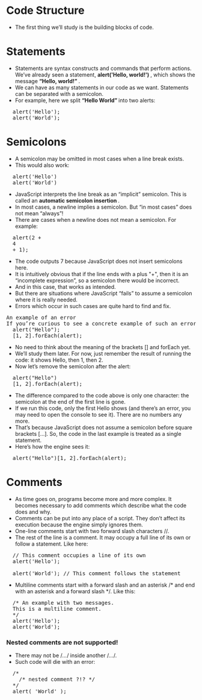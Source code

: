 # Code Structure
- The first thing we’ll study is the building blocks of code.
# Statements
- Statements are syntax constructs and commands that perform actions. We’ve already seen a statement, <strong> alert('Hello, world!') </strong>, 
which shows the message <strong> “Hello, world!” </strong>.
- We can have as many statements in our code as we want. Statements can be separated with a semicolon. 
- For example, here we split <strong> “Hello World” </strong> into two alerts:
<pre>
  alert('Hello');
  alert('World');
</pre>
# Semicolons
- A semicolon may be omitted in most cases when a line break exists.
- This would also work:
<pre>
  alert('Hello')
  alert('World')
</pre>
- JavaScript interprets the line break as an “implicit” semicolon. This is called an <strong> automatic semicolon insertion </strong>.
- In most cases, a newline implies a semicolon. But “in most cases” does not mean “always”!
- There are cases when a newline does not mean a semicolon. For example:
<pre>
  alert(2 +
  4
  + 1);
</pre>
- The code outputs 7 because JavaScript does not insert semicolons here. 
- It is intuitively obvious that if the line ends with a plus "+", then it is an “incomplete expression”, so a semicolon there would be incorrect.
- And in this case, that works as intended.
- But there are situations where JavaScript “fails” to assume a semicolon where it is really needed.
- Errors which occur in such cases are quite hard to find and fix.
<pre>
An example of an error
If you’re curious to see a concrete example of such an error, check this code out:
  alert("Hello");
  [1, 2].forEach(alert);
</pre>
- No need to think about the meaning of the brackets [] and forEach yet. 
- We’ll study them later. For now, just remember the result of running the code: it shows Hello, then 1, then 2.
- Now let’s remove the semicolon after the alert:
<pre>
  alert("Hello")
  [1, 2].forEach(alert);
</pre>
- The difference compared to the code above is only one character: the semicolon at the end of the first line is gone.
- If we run this code, only the first Hello shows (and there’s an error, you may need to open the console to see it). There are no numbers any more.
- That’s because JavaScript does not assume a semicolon before square brackets [...]. So, the code in the last example is treated as a single statement.
- Here’s how the engine sees it:
<pre>
  alert("Hello")[1, 2].forEach(alert);
</pre>

# Comments
- As time goes on, programs become more and more complex. It becomes necessary to add comments which describe what the code does and why.
- Comments can be put into any place of a script. They don’t affect its execution because the engine simply ignores them.
- One-line comments start with two forward slash characters //.
- The rest of the line is a comment. It may occupy a full line of its own or follow a statement. Like here:
<pre>
  // This comment occupies a line of its own
  alert('Hello');

  alert('World'); // This comment follows the statement
</pre>
- Multiline comments start with a forward slash and an asterisk /* and end with an asterisk and a forward slash */. Like this:
<pre>
  /* An example with two messages.
  This is a multiline comment.
  */
  alert('Hello');
  alert('World');
</pre>
### Nested comments are not supported!
- There may not be /*...*/ inside another /*...*/.
- Such code will die with an error:
<pre>
  /*
    /* nested comment ?!? */
  */
  alert( 'World' );
</pre>
